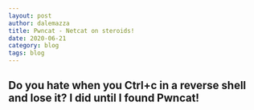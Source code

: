 ```yaml
---
layout: post
author: dalemazza
title: Pwncat - Netcat on steroids!  
date: 2020-06-21
category: blog
tags: blog
---
```



## Do you hate when you Ctrl+c in a reverse shell and lose it? I did until I found Pwncat!
